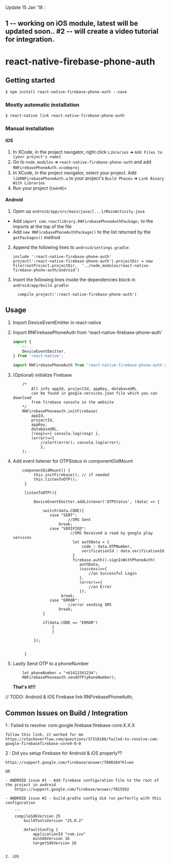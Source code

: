 Update 15 Jan '18 :

## 1 -- working on iOS module, latest will be updated soon.. #2 -- will create a video tutorial for integration.


# react-native-firebase-phone-auth

## Getting started

`$ npm install react-native-firebase-phone-auth --save`

### Mostly automatic installation

`$ react-native link react-native-firebase-phone-auth`

### Manual installation


#### iOS

1. In XCode, in the project navigator, right click `Libraries` ➜ `Add Files to [your project's name]`
2. Go to `node_modules` ➜ `react-native-firebase-phone-auth` and add `RNFirebasePhoneAuth.xcodeproj`
3. In XCode, in the project navigator, select your project. Add `libRNFirebasePhoneAuth.a` to your project's `Build Phases` ➜ `Link Binary With Libraries`
4. Run your project (`Cmd+R`)<

#### Android

1. Open up `android/app/src/main/java/[...]/MainActivity.java`
  - Add `import com.reactlibrary.RNFirebasePhoneAuthPackage;` to the imports at the top of the file
  - Add `new RNFirebasePhoneAuthPackage()` to the list returned by the `getPackages()` method
2. Append the following lines to `android/settings.gradle`:
  	```
  	include ':react-native-firebase-phone-auth'
  	project(':react-native-firebase-phone-auth').projectDir = new File(rootProject.projectDir, 	'../node_modules/react-native-firebase-phone-auth/android')
  	```
3. Insert the following lines inside the dependencies block in `android/app/build.gradle`:
  	```
      compile project(':react-native-firebase-phone-auth')
  	```

## Usage

1. Import DeviceEventEmitter in react-native
2. Import RNFirebasePhoneAuth from 'react-native-firebase-phone-auth'

    ```javascript
    import {
        //...
        DeviceEventEmitter,
    } from 'react-native';

    import RNFirebasePhoneAuth from 'react-native-firebase-phone-auth';
    ```
3. (Optional) initialize Firebase
    ```
        /*
            All info appId, projectId, appKey, databaseURL
            can be found in google-services.json file which you can download
            from firebase console in the website
        */
        RNFirebasePhoneauth.initFirebase(
            appId,
            projectId,
            appKey,
            databaseURL,
            (resp)=>{ console.log(resp) },
            (error)=>{
                //alert(error); console.log(error);
                },
        );
    ```
4. Add event listener for OTPStatus in componentDidMount
    ```
        componentDidMount() {
             this.initFirebase(); // if needed
             this.listenToOTP();
         }

         listenToOTP(){

             DeviceEventEmitter.addListener('OTPStatus', (data) => {

                 switch(data.CODE){
                    case "SENT":
                            //SMS Sent
                        break;
                    case "VERIFIED":
                             //SMS Received & read by google play services
                              let authData = {
                                  code : data.OTPNumber,
                                  verificationId : data.verificationId
                              }
                              firebase.auth().signInWithPhoneAuth(
                                 authData,
                                 (success)=>{
                                     //on Successful Login
                                 },
                                 (error)=>{
                                     //on Error
                                 });
                         break;
                    case "ERROR":
                            //error sending SMS
                        break;
                 }

                 if(data.CODE == "ERROR")
                     {
                     }

             });


         }
    ```

5. Lastly Send OTP to a phoneNumber
    ```
        let phoneNumber = "+61412341234";
        RNFirebasePhoneauth.sendOTP(phoneNumber);
    ```

    **That's it!!!**

// TODO: Android & iOS Firebase link
RNFirebasePhoneAuth;


## Common Issues on Build / Integration

1 : Failed to resolve: com.google.firebase:firebase-core:X.X.X

    follow this link, it worked for me
    https://stackoverflow.com/questions/37310188/failed-to-resolve-com-google-firebasefirebase-core9-0-0

2 : Did you setup Firebase for Android & iOS properly??

    https://support.google.com/firebase/answer/7000104?hl=en

    OR

    - ANDROID issue #1 - Add firebase configuration file to the root of the project in android
        https://support.google.com/firebase/answer/7015592

    - ANDROID issue #2 - build.gradle config did run perfectly with this configuration

        ```
        compileSdkVersion 25
            buildToolsVersion "25.0.2"

            defaultConfig {
                applicationId "com.ivu"
                minSdkVersion 16
                targetSdkVersion 26


    2. iOS
